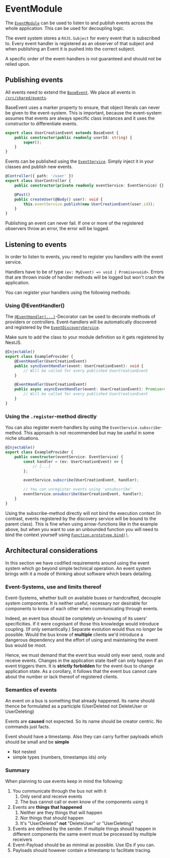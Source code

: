 # EventModule

The [`EventModule`](/src/core/eventbus/event.module.ts) can be used to listen to and publish events across the whole application. This can be used for decoupling logic.

The event system stores a `RXJS.Subject` for every event that is subscribed to.
Every event handler is registered as an observer of that subject and when publishing an Event it is pushed into the correct subject.

A specific order of the event-handlers is not guaranteed and should not be relied upon.

## Publishing events

All events need to extend the [`BaseEvent`](/src/shared/events/base-event.ts). We place all events in [`/src/shared/events`](/src/shared/events).

BaseEvent uses a marker property to ensure, that object literals can never be given to the event-system. This is important, because the event-system assumes that events are always specific class instances and it uses the constructor to differentiate events.

```ts
export class UserCreationEvent extends BaseEvent {
    public constructor(public readonly userId: string) {
        super();
    }
}
```

Events can be published using the [`EventService`](/src/core/eventbus/services/event.service.ts). Simply inject it in your classes and publish new events.

```ts
@Controller({ path: '/user' })
export class UserController {
    public constructor(private readonly eventService: EventService) {}

    @Post()
    public createUser(@Body() user): void {
        this.eventService.publish(new UserCreationEvent(user.id));
    }
}
```

Publishing an event can never fail. If one or more of the registered observers throw an error, the error will be logged.

## Listening to events

In order to listen to events, you need to register you handlers with the event service.

Handlers have to be of type `(ev: MyEvent) => void | Promise<void>`.
Errors that are thrown inside of handler methods will be logged but won't crash the application.

You can register your handlers using the following methods:

### Using @EventHandler()

The [`@EventHandler(...)`](/src/core/eventbus/decorators/event-handler.decorator.ts)-Decorator can be used to decorate methods of providers or controllers. Event-handlers will be automatically discovered and registered by the [`EventDiscoveryService`](src/core/eventbus/services/event-discovery.service.ts).

Make sure to add the class to your module definition so it gets registered by NestJS.

```ts
@Injectable()
export class ExampleProvider {
    @EventHandler(UserCreationEvent)
    public syncEventHandler(event: UserCreationEvent): void {
        // Will be called for every published UserCreationEvent
    }

    @EventHandler(UserCreationEvent)
    public async asyncEventHandler(event: UserCreationEvent): Promise<void> {
        // Will be called for every published UserCreationEvent
    }
}
```

### Using the `.register`-method directly

You can also register event-handlers by using the `EventService.subscribe`-method. This approach is not recommended but may be useful in some niche situations.

```ts
@Injectable()
export class ExampleProvider {
    public constructor(eventService: EventService) {
        const handler = (ev: UserCreationEvent) => {
            // [...]
        };

        eventService.subscribe(UserCreationEvent, handler);

        // You can unregister events using 'unsubscribe'
        eventService.unsubscribe(UserCreationEvent, handler);
    }
}
```

Using the subscribe-method directly will not bind the execution context (In contrast, events registered by the discovery service will be bound to the parent class). This is fine when using arrow-functions like in the example above, but when you want to use an unbounded function you will need to bind the context yourself using [`Function.prototype.bind()`](https://developer.mozilla.org/en-US/docs/Web/JavaScript/Reference/Global_objects/Function/bind).

## Architectural considerations

In this section we have codified requirements around using the event system which go beyond simple technical operation.
An event system brings with it a mode of thinking about software which bears detailing.

### Event-Systems, use and limits thereof

Event-Systems, whether built on available buses or handcrafted, decouple system components.
It is neither useful, necessary nor desirable for components to know of each other when communicating through events.

Indeed, an event bus should be completely un-knowing of its users' specificities.
If it were cognisant of those this knowledge would introduce coupling. (If only semantically.)
Separate evolution would thus no longer be possible.
Would the bus know of **multiple** clients we'd introduce a dangerous dependency and the effort of using and maintaining
the event bus would be moot.

Hence, we must demand that the event bus would only ever send, route and receive events.
Changes in the application state itself can only happen if an event triggers them.
It is **strictly forbidden** for the event-bus to change application state.
As a corollary, it follows that the event bus cannot care about the number or lack thereof of registered clients.

### Semantics of events

An event on a bus is something that already happened.
Its name should thence be formulated as a participle (UserDeleted not DeleteUser or UserDeleting)

Events are **caused** not expected. So its name should be creator centric. No commands just facts.

Event should have a timestamp.
Also they can carry further payloads which should be small and be **simple**
* Not nested
* simple types (numbers, timestamps ids) only

### Summary

When planning to use events keep in mind the following:

1. You communicate through the bus not with it
   1. Only send and receive events
   2. The bus cannot call or even know of the components using it
2. Events are **things that happened**
   1. Neither are they things that will happen
   2. Nor things that should happen
   3. It's "UserDeleted" **not** "DeleteUser" or "UserDeleting"
3. Events are defined by the sender. If multiple things should happen in different components
   the same event must be processed by multiple receivers
4. Event-Payload should be as minimal as possible.
   Use IDs if you can.
5. Payloads should however contain a timestamp to facilitate tracing.

